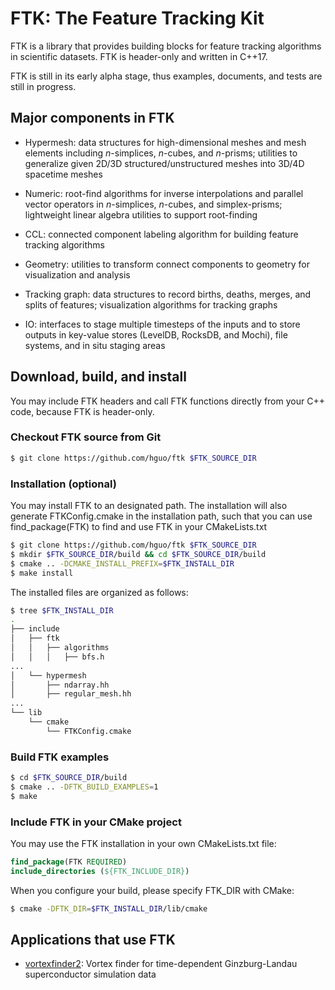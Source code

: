 # FTK: The Feature Tracking Kit

FTK is a library that provides building blocks for feature tracking algorithms in scientific datasets.  FTK is header-only and written in C++17.

FTK is still in its early alpha stage, thus examples, documents, and tests are still in progress. 

## Major components in FTK

* Hypermesh: data structures for high-dimensional meshes and mesh elements including *n*-simplices, *n*-cubes, and *n*-prisms; utilities to generalize given 2D/3D structured/unstructured meshes into 3D/4D spacetime meshes

* Numeric: root-find algorithms for inverse interpolations and parallel vector operators in *n*-simplices, *n*-cubes, and simplex-prisms; lightweight linear algebra utilities to support root-finding

* CCL: connected component labeling algorithm for building feature tracking algorithms

* Geometry: utilities to transform connect components to geometry for visualization and analysis

* Tracking graph: data structures to record births, deaths, merges, and splits of features; visualization algorithms for tracking graphs

* IO: interfaces to stage multiple timesteps of the inputs and to store outputs in key-value stores (LevelDB, RocksDB, and Mochi), file systems, and in situ staging areas

## Download, build, and install

You may include FTK headers and call FTK functions directly from your C++ code, because FTK is header-only.  

### Checkout FTK source from Git

```bash
$ git clone https://github.com/hguo/ftk $FTK_SOURCE_DIR
```

### Installation (optional)

You may install FTK to an designated path.  The installation will also generate FTKConfig.cmake in the installation path, such that you can use find_package(FTK) to find and use FTK in your CMakeLists.txt

```bash
$ git clone https://github.com/hguo/ftk $FTK_SOURCE_DIR
$ mkdir $FTK_SOURCE_DIR/build && cd $FTK_SOURCE_DIR/build
$ cmake .. -DCMAKE_INSTALL_PREFIX=$FTK_INSTALL_DIR
$ make install
```

The installed files are organized as follows: 

```bash
$ tree $FTK_INSTALL_DIR
.
├── include
│   ├── ftk
│   │   ├── algorithms
│   │   │   ├── bfs.h
...
│   └── hypermesh
│       ├── ndarray.hh
│       ├── regular_mesh.hh
...
└── lib
    └── cmake
        └── FTKConfig.cmake
```

### Build FTK examples

```bash
$ cd $FTK_SOURCE_DIR/build
$ cmake .. -DFTK_BUILD_EXAMPLES=1
$ make
```

### Include FTK in your CMake project

You may use the FTK installation in your own CMakeLists.txt file:

```cmake
find_package(FTK REQUIRED)
include_directories (${FTK_INCLUDE_DIR})
```

When you configure your build, please specify FTK_DIR with CMake: 

```bash
$ cmake -DFTK_DIR=$FTK_INSTALL_DIR/lib/cmake
```

## Applications that use FTK

* [vortexfinder2](https://github.com/hguo/vortexfinder2): Vortex finder for time-dependent Ginzburg-Landau superconductor simulation data
